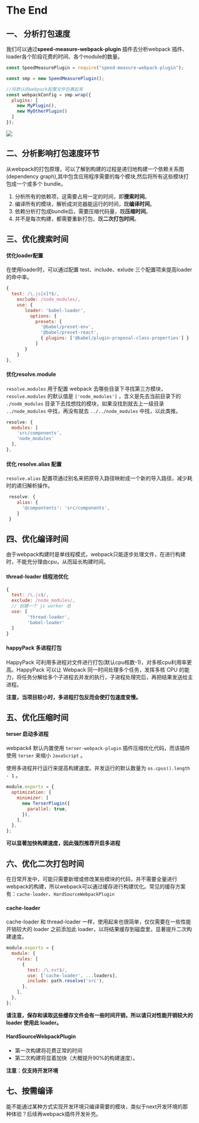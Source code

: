 # The End

## 一、 分析打包速度

我们可以通过**speed-measure-webpack-plugin** 插件去分析webpack 插件、loader各个阶段花费的时间、各个module的数量。

```js
const SpeedMeasurePlugin = require("speed-measure-webpack-plugin");

const smp = new SpeedMeasurePlugin();

//将默认的webpack配置文件包裹起来
const webpackConfig = smp.wrap({
  plugins: [
    new MyPlugin(),
    new MyOtherPlugin()
  ]
});
```

![](/Users/peroluo/github/blog/docs/img/speed.jpg)

## 二、分析影响打包速度环节

从webpack的打包原理，可以了解到构建的过程是递归地构建一个依赖关系图(dependency graph),其中包含应用程序需要的每个模块,然后将所有这些模块打包成一个或多个 bundle。

1. 分析所有的依赖项，这需要占用一定的时间，即**搜索时间**。
2. 编译所有的模块，解析成浏览器能运行的时间，既**编译时间**。
3. 依赖分析打包成bundle后，需要压缩代码量，既**压缩时间**。
4. 并不是每次构建，都需要重新打包，既**二次打包时间**。

## 三、优化搜索时间

#### 优化loader配置

在使用loader时，可以通过配置 test、include、exlude 三个配置项来提高loader的命中率。

```js
{
  test: /\.js[x]?$/,
    exclude: /node_modules/,
    use: {
       loader: 'babel-loader',
         options: {
           presets: [
             '@babel/preset-env',
             '@babel/preset-react',
             { plugins: ['@babel/plugin-proposal-class-properties'] }
           ]
       }
    }
},
```

#### 优化resolve.module

`resolve.modules` 用于配置 webpack 去哪些目录下寻找第三方模块，`resolve.modules` 的默认值是 `['node_modules']` ，含义是先去当前目录下的 `./node_modules` 目录下去找想找的模块，如果没找到就去上一级目录 `../node_modules` 中找，再没有就去 `../../node_modules` 中找，以此类推。

```js
resolve: {
  modules: [
    'src/components', 
    'node_modules'
  ],
},
```

####  优化 resolve.alias 配置

`resolve.alias` 配置项通过别名来把原导入路径映射成一个新的导入路径，减少耗时的递归解析操作。

```js
 resolve: {
    alias: {
      '@compontents': 'src/components',
    }
 }
```

## 四、优化编译时间

由于webpack构建时是单线程模式，webpack只能逐步处理文件，在进行构建时，不能充分理由cpu，从而延长构建时间。

#### thread-loader 线程池优化

```js
{
  test: /\.js$/,
  exclude: /node_modules/,
  // 创建一个 js worker 池
  use: [ 
        'thread-loader',
        'babel-loader'
  ] 
}
```

#### happyPack 多进程打包

HappyPack 可利用多进程对文件进行打包(默认cpu核数-1)，对多核cpu利用率更高。HappyPack 可以让 Webpack 同一时间处理多个任务，发挥多核 CPU 的能力，将任务分解给多个子进程去并发的执行，子进程处理完后，再把结果发送给主进程。

**注意，当项目较小时，多进程打包反而会使打包速度变慢。**

## 五、优化压缩时间

#### terser 启动多进程

webpack4 默认内置使用 `terser-webpack-plugin` 插件压缩优化代码，而该插件使用 `terser` 来缩小 `JavaScript` 。

使用多进程并行运行来提高构建速度。并发运行的默认数量为 `os.cpus().length - 1` 。

```js
module.exports = {
  optimization: {
    minimizer: [
      new TerserPlugin({
        parallel: true,
      }),
    ],
  },
};
```

**可以显著加快构建速度，因此强烈推荐开启多进程**

## 六、优化二次打包时间

在日常开发中，可能只需要新增或修改某些模块的代码，并不需要全量进行webpack的构建，所以webpack可以通过缓存进行构建优化。常见的缓存方案有：`cache-loader`、`HardSourceWebpackPlugin`

#### cache-loader

cache-loader 和 thread-loader 一样，使用起来也很简单，仅仅需要在一些性能开销较大的 loader 之前添加此 loader，以将结果缓存到磁盘里，显著提升二次构建速度。

```js
module.exports = {
  module: {
    rules: [
      {
        test: /\.ext$/,
        use: ['cache-loader', ...loaders],
        include: path.resolve('src'),
      },
    ],
  },
};
```

 **请注意，保存和读取这些缓存文件会有一些时间开销，所以请只对性能开销较大的 loader 使用此 loader。**

#### HardSourceWebpackPlugin

- 第一次构建将花费正常的时间
- 第二次构建将显着加快（大概提升90%的构建速度）。

**注意：仅支持开发环境**

## 七、按需编译

能不能通过某种方式实现开发环境只编译需要的模块，类似于next开发环境的那种体验？后续再webpack插件开发补充。